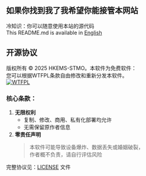 ## 如果你找到我了我希望你能接管本网站
冷知识：你可以随意使用本站的源代码  
This README.md is available in [English](README.en.md)
## 开源协议  
版权所有 © 2025 HKEMS-STMO。本软件为免费软件：  
您可以根据WTFPL条款自由修改和重新分发本软件。  
[![WTFPL](https://img.shields.io/badge/许可证-WTFPL-ff69b4.svg)](http://www.wtfpl.net/)

### 核心条款：
1. **无限权利**  
   - 复制、修改、商用、私有化部署均允许  
   - 无需保留原作者信息  
2. **零责任声明**  
   > 本软件可能导致设备爆炸、数据丢失或婚姻破裂，  
   > 作者概不负责，请自行评估风险  

完整协议见：[LICENSE](LICENSE) 文件
